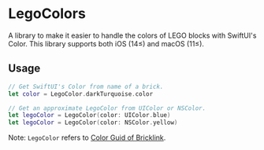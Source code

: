 # LegoColors

A library to make it easier to handle the colors of LEGO blocks with SwiftUI's Color.
This library supports both iOS (14≤) and macOS (11≤).

## Usage

```swift
// Get SwiftUI's Color from name of a brick.
let color = LegoColor.darkTurquoise.color

// Get an approximate LegoColor from UIColor or NSColor.
let legoColor = LegoColor(color: UIColor.blue)
let legoColor = LegoColor(color: NSColor.yellow)
```

Note: `LegoColor` refers to [Color Guid of Bricklink](https://www.bricklink.com/catalogColors.asp).

